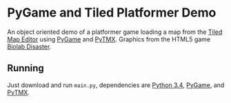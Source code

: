 # PyGame and Tiled Platformer Demo
An object oriented demo of a platformer game loading a map from the [Tiled Map Editor](http://www.mapeditor.org/) using [PyGame](http://pygame.org/news.html) and [PyTMX](http://pytmx.readthedocs.org/en/latest/). Graphics from the HTML5 game [Biolab Disaster](http://playbiolab.com/).

## Running
Just download and run `main.py`, dependencies are [Python 3.4](https://www.python.org/), [PyGame](http://pygame.org/news.html), and [PyTMX](http://pytmx.readthedocs.org/en/latest/).
